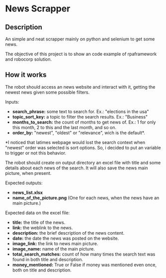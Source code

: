 <h1>News Scrapper</h1>

<h2>Description</h2>
<p>
An simple and neat scrapper mainly on python and selenium to get some news.

The objective of this project is to show an code example of rpaframework and robocorp solution.
</p>

<h2>How it works</h2>
<p>
The robot should access an news website and interact with it, getting the newest news given some possible filters.

Inputs:
</p>
<ul>
<li><b>search_phrase:</b> some text to search for. Ex.: "elections in the usa"</li>
<li><b>topic_sort_key:</b> a topic to filter the search results. Ex.: "Business"</li>
<li><b>months_to_search:</b> the count of months to get news of. Ex.: 1 for only this month, 2 to this and the last month, and so on.</li>
<li><b>order_by:</b> "newest", "oldest" or "relevance", wich is the default*.</li>
</ul>
<p>*I noticed that latimes webpage would lost the search context when "newest" order was selected is sort options. So, i decided to put an variable to trigger or not this behavior.</p>

<p>The robot should create on output directory an excel file with title and some details about each news of the search.
It will also save the news main picture, when present.

Expected outputs:</p>
<ul>
<li><b>news_list.xlsx</b></li>
<li><b>name_of_the_picture.png</b> (One for each news, when the news have an main picture.)</li>
</ul>

<p>Expected data on the excel file:</p>
<ul>
<li><b>title:</b> the title of the news.</li>
<li><b>link:</b> the weblink to the news.</li>
<li><b>description:</b> the brief description of the news content.</li>
<li><b>date:</b> the date the news was posted on the website.</li>
<li><b>image_link:</b> the link to news main picture.</li>
<li><b>image_name:</b> name of the main picture.</li>
<li><b>total_search_matches:</b> count of how many times the search text was found in both title and description.</li>
<li><b>money_mentioned:</b> True or False if money was mentioned even once, both on title and description.</li>
</ul>


